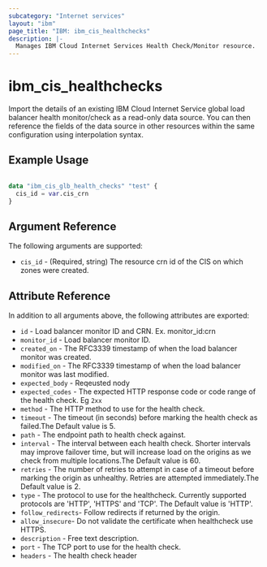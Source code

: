```yaml
---
subcategory: "Internet services"
layout: "ibm"
page_title: "IBM: ibm_cis_healthchecks"
description: |-
  Manages IBM Cloud Internet Services Health Check/Monitor resource.
---
```


# ibm_cis_healthchecks

Import the details of an existing IBM Cloud Internet Service global load balancer health monitor/check as a read-only data source. You can then reference the fields of the data source in other resources within the same configuration using interpolation syntax.

## Example Usage

```terraform

data "ibm_cis_glb_health_checks" "test" {
  cis_id = var.cis_crn
}

```

## Argument Reference

The following arguments are supported:

- `cis_id` - (Required, string) The resource crn id of the CIS on which zones were created.

## Attribute Reference

In addition to all arguments above, the following attributes are exported:

- `id` - Load balancer monitor ID and CRN. Ex. monitor_id:crn
- `monitor_id` - Load balancer monitor ID.
- `created_on` - The RFC3339 timestamp of when the load balancer monitor was created.
- `modified_on` - The RFC3339 timestamp of when the load balancer monitor was last modified.
- `expected_body` - Reqeusted nody
- `expected_codes` - The expected HTTP response code or code range of the health check. Eg `2xx`
- `method` - The HTTP method to use for the health check.
- `timeout` - The timeout (in seconds) before marking the health check as failed.The Default value is 5.
- `path` - The endpoint path to health check against.
- `interval` - The interval between each health check. Shorter intervals may improve failover time, but will increase load on the origins as we check from multiple locations.The Default value is 60.
- `retries` - The number of retries to attempt in case of a timeout before marking the origin as unhealthy. Retries are attempted immediately.The Default value is 2.
- `type` - The protocol to use for the healthcheck. Currently supported protocols are 'HTTP', 'HTTPS' and 'TCP'. The Default value is 'HTTP'.
- `follow_redirects`- Follow redirects if returned by the origin.
- `allow_insecure`- Do not validate the certificate when healthcheck use HTTPS.
- `description` - Free text description.
- `port` - The TCP port to use for the health check.
- `headers` - The health check header
